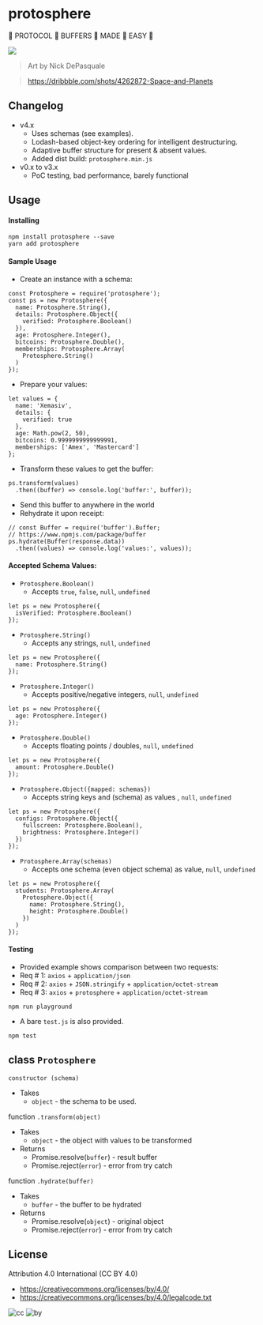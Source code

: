 # protosphere
:clap: PROTOCOL :clap: BUFFERS :clap: MADE :clap: EASY :clap:

![](https://cdn.dribbble.com/users/253615/screenshots/4262872/planet-_shot-03_1x.png)

> Art by Nick DePasquale

> https://dribbble.com/shots/4262872-Space-and-Planets

## Changelog

* v4.x
  * Uses schemas (see examples).
  * Lodash-based object-key ordering for intelligent destructuring.
  * Adaptive buffer structure for present & absent values.
  * Added dist build: `protosphere.min.js`
* v0.x to v3.x
  * PoC testing, bad performance, barely functional

## Usage

#### Installing

```
npm install protosphere --save
yarn add protosphere
```

#### Sample Usage
* Create an instance with a schema:
```
const Protosphere = require('protosphere');
const ps = new Protosphere({
  name: Protosphere.String(),
  details: Protosphere.Object({
    verified: Protosphere.Boolean()
  }),
  age: Protosphere.Integer(),
  bitcoins: Protosphere.Double(),
  memberships: Protosphere.Array(
    Protosphere.String()
  )
});
```
* Prepare your values:
```
let values = {
  name: 'Xemasiv',
  details: {
    verified: true
  },
  age: Math.pow(2, 50),
  bitcoins: 0.9999999999999991,
  memberships: ['Amex', 'Mastercard']
};
```
* Transform these values to get the buffer:
```
ps.transform(values)
  .then((buffer) => console.log('buffer:', buffer));
```
* Send this buffer to anywhere in the world
* Rehydrate it upon receipt:
```
// const Buffer = require('buffer').Buffer;
// https://www.npmjs.com/package/buffer
ps.hydrate(Buffer(response.data))
  .then((values) => console.log('values:', values));
```

#### Accepted Schema Values:
* `Protosphere.Boolean()`
  * Accepts `true`, `false`, `null`, `undefined`
```
let ps = new Protosphere({
  isVerified: Protosphere.Boolean()
});
```
* `Protosphere.String()`
  * Accepts any strings, `null`, `undefined`
```
let ps = new Protosphere({
  name: Protosphere.String()
});
```
* `Protosphere.Integer()`
  * Accepts positive/negative integers, `null`, `undefined`
```
let ps = new Protosphere({
  age: Protosphere.Integer()
});
```
* `Protosphere.Double()`
  * Accepts floating points / doubles, `null`, `undefined`
```
let ps = new Protosphere({
  amount: Protosphere.Double()
});
```
* `Protosphere.Object({mapped: schemas})`
  * Accepts string keys and (schema) as values , `null`, `undefined`
```
let ps = new Protosphere({
  configs: Protosphere.Object({
    fullscreen: Protosphere.Boolean(),
    brightness: Protosphere.Integer()
  })
});
```
* `Protosphere.Array(schemas)`
  * Accepts one schema (even object schema) as value, `null`, `undefined`
```
let ps = new Protosphere({
  students: Protosphere.Array(
    Protosphere.Object({
      name: Protosphere.String(),
      height: Protosphere.Double()
    })
  )
});
```

#### Testing
* Provided example shows comparison between two requests:
* Req # 1: `axios` + `application/json`
* Req # 2: `axios` + `JSON.stringify` + `application/octet-stream`
* Req # 3: `axios` + `protosphere` + `application/octet-stream`
```
npm run playground
```
* A bare `test.js` is also provided.
```
npm test
```

## class `Protosphere`

`constructor (schema)`
* Takes
  * `object` - the schema to be used.

function `.transform(object)`
* Takes
  * `object` - the object with values to be transformed
* Returns
  * Promise.resolve(`buffer`) - result buffer
  * Promise.reject(`error`) - error from try catch

function `.hydrate(buffer)`
* Takes
  * `buffer` - the buffer to be hydrated
* Returns
  * Promise.resolve(`object`) - original object
  * Promise.reject(`error`) - error from try catch

## License

Attribution 4.0 International (CC BY 4.0)

* https://creativecommons.org/licenses/by/4.0/
* https://creativecommons.org/licenses/by/4.0/legalcode.txt

![cc](https://creativecommons.org/images/deed/cc_blue_x2.png) ![by](https://creativecommons.org/images/deed/attribution_icon_blue_x2.png)
